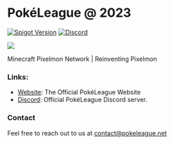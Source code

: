 # PokéLeague @ 2023

[![Spigot Version](https://img.shields.io/badge/Spigot-1.16-dark_green.svg)](https://shields.io/)
[![Discord](https://discordapp.com/api/guilds/848679916647743508/widget.png?style=shield)](https://discord.gg/pokeleague)
<!-- Another unofficial Discord badge style: https://img.shields.io/discord/429132410748141579?logo=discord -->

<img src="https://i.imgur.com/pym6Wkd.png">

Minecraft Pixelmon Network | Reinventing Pixelmon

### Links:

- [Website](https://pokeleague.net): The Official PokéLeague Website
- [Discord](https://discord.gg/pokeleague): Official PokéLeague Discord server. 

### Contact

Feel free to reach out to us at [contact@pokeleague.net](mailto:contact@pokeleague.net)

